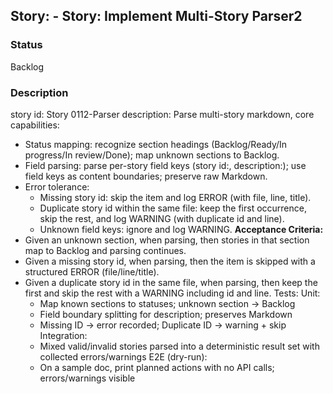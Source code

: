 ## Story: - Story: Implement Multi-Story Parser2

### Status

Backlog

### Description

story id: Story 0112-Parser
description:
Parse multi-story markdown, core capabilities:
- Status mapping: recognize section headings (Backlog/Ready/In progress/In review/Done); map unknown sections to Backlog.
- Field parsing: parse per-story field keys (story id:, description:); use field keys as content boundaries; preserve raw Markdown.
- Error tolerance:
  - Missing story id: skip the item and log ERROR (with file, line, title).
  - Duplicate story id within the same file: keep the first occurrence, skip the rest, and log WARNING (with duplicate id and line).
  - Unknown field keys: ignore and log WARNING.
    **Acceptance Criteria:**
- Given an unknown section, when parsing, then stories in that section map to Backlog and parsing continues.
- Given a missing story id, when parsing, then the item is skipped with a structured ERROR (file/line/title).
- Given a duplicate story id in the same file, when parsing, then keep the first and skip the rest with a WARNING including id and line.
  Tests:
  Unit:
  - Map known sections to statuses; unknown section → Backlog
  - Field boundary splitting for description; preserves Markdown
  - Missing ID → error recorded; Duplicate ID → warning + skip
    Integration:
  - Mixed valid/invalid stories parsed into a deterministic result set with collected errors/warnings
    E2E (dry-run):
  - On a sample doc, print planned actions with no API calls; errors/warnings visible


